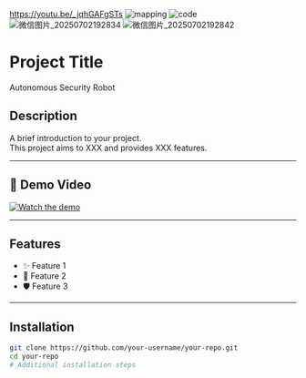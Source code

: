 https://youtu.be/_jqhGAFgSTs
![mapping](https://github.com/user-attachments/assets/64c05cdb-4580-4ca1-91cf-7bd25a37b586)
![code](https://github.com/user-attachments/assets/716d8fe4-d51d-4182-ba43-400ea80656d9)
![微信图片_20250702192834](https://github.com/user-attachments/assets/e2cd9e59-6759-442e-b522-ba76ec38eb12)
![微信图片_20250702192842](https://github.com/user-attachments/assets/eb0d498f-d4f6-4aae-aab2-a6da8fff14d6)
# Project Title
Autonomous Security Robot


## Description

A brief introduction to your project.  
This project aims to XXX and provides XXX features.

---

## 🎥 Demo Video

[![Watch the demo](https://img.youtube.com/vi/your-youtube-id/maxresdefault.jpg)](https://www.youtube.com/watch?v=your-youtube-id)
<!-- Replace 'your-youtube-id' with the actual YouTube video ID -->

---

## Features

- ✨ Feature 1
- 🚀 Feature 2
- 🛡️ Feature 3

---

## Installation

```bash
git clone https://github.com/your-username/your-repo.git
cd your-repo
# Additional installation steps
